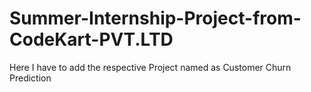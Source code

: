 # Summer-Internship-Project-from-CodeKart-PVT.LTD
Here I have to add the respective Project named as Customer Churn Prediction
